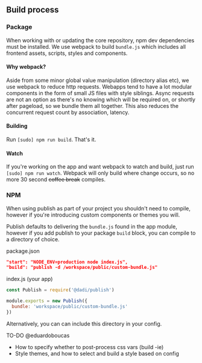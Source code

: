 ## Build process

### Package

When working with or updating the core repository, npm dev dependencies must be installed. We use webpack to build `bundle.js` which includes all frontend assets, scripts, styles and components. 

#### Why webpack?

Aside from some minor global value manipulation (directory alias etc), we use webpack to reduce http requests. Webapps tend to have a lot modular components in the form of small JS files with style siblings. Async requests are not an option as there's no knowing which will be required on, or shortly after pageload, so we bundle them all together. This also reduces the concurrent request count by association, latency.

#### Building

Run `[sudo] npm run build`. That's it.

#### Watch

If you're working on the app and want webpack to watch and build, just run `[sudo] npm run watch`. Webpack will only build where change occurs, so no more 30 second ~~coffee break~~ compiles. 

### NPM

When using publish as part of your project you shouldn't need to compile, however if you're introducing custom components or themes you will. 

Publish defaults to delivering the `bundle.js` found in the app module, however if you add publish to your package `build` block, you can compile to a directory of choice.

package.json

```json
"start": "NODE_ENV=production node index.js",
"build": "publish -d /workspace/public/custom-bundle.js"
```
index.js (your app)

```js
const Publish = require('@dadi/publish')

module.exports = new Publish({
  bundle: 'workspace/public/custom-bundle.js'
})
```

Alternatively, you can can include this directory in your config.

TO-DO @eduardoboucas 
- How to specify whether to post-process css vars (build -ie)
- Style themes, and how to select and build a style based on config
